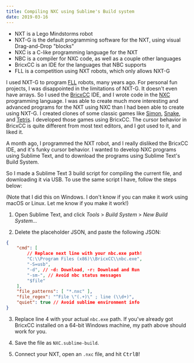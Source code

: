 ```yaml
---
title: Compiling NXC using Sublime's Build system
date: 2019-03-16
---
```


- NXT is a Lego Mindstorms robot
- NXT-G is the default programming software for the NXT, using visual Drag-and-Drop "blocks"
- NXC is a C-like programming language for the NXT
- NBC is a compiler for NXC code, as well as a couple other languages
- BricxCC is an IDE for the languages that NBC supports
- FLL is a competition using NXT robots, which only allows NXT-G

I used NXT-G to program [FLL](https://www.josephdykstra.com/fll) robots, many years ago. For personal fun projects, I was disappointed in the limitations of NXT-G. It doesn't even have arrays. So I used the [BricxCC](http://bricxcc.sourceforge.net/) IDE, and I wrote code in the [NXC](http://bricxcc.sourceforge.net/nbc/) programming language. I was able to create much more interesting and advanced programs for the NXT using NXC than I had been able to create using NXT-G. I created clones of some classic games like [Simon](https://github.com/ArtskydJ/nxc-simon), [Snake](https://github.com/ArtskydJ/nxc-snake), and [Tetris](https://github.com/ArtskydJ/nxc-tetris). I developed those games using BricxCC. The cursor behavior in BricxCC is quite different from most text editors, and I got used to it, and liked it.

A month ago, I programmed the NXT robot, and I really disliked the BricxCC IDE, and it's funky cursor behavior. I wanted to develop NXC programs using Sublime Text, and to download the programs using Sublime Text's Build System.

So I made a Sublime Text 3 build script for compiling the current file, and downloading it via USB. To use the same script I have, follow the steps below:

(Note that I did this on Windows. I don't know if you can make it work using macOS or Linux. Let me know if you make it work!)

1. Open Sublime Text, and click *Tools* > *Build System* > *New Build System...*

2. Delete the placeholder JSON, and paste the following JSON:

```json
{
	"cmd": [
		// Replace next line with your nbc.exe path!
		"C:\\Program Files (x86)\\BricxCC\\nbc.exe",
		"-S=usb",
		"-d", // -d: Download, -r: Download and Run
		"-sm-", // Avoid nbc status messages
		"$file"
	],
	"file_patterns": [ "*.nxc" ],
	"file_regex": "^File \"(.+)\" ; line (\\d+)",
	"quiet": true // Avoid sublime environment info
}
```

3. Replace line 4 with your actual `nbc.exe` path. If you've already got BricxCC installed on a 64-bit Windows machine, my path above should work for you.

4. Save the file as `NXC.sublime-build`.

5. Connect your NXT, open an `.nxc` file, and hit <kbd>Ctrl</kbd><kbd>B</kbd>!
